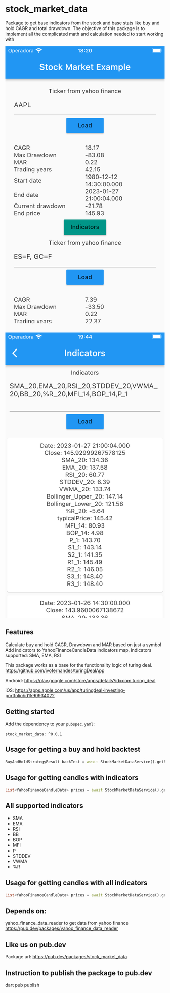 # stock_market_data
Package to get base indicators from the stock and base stats like buy and hold CAGR and total drawdown.
The objective of this package is to implement all the complicated math and calculation needed to start working with

![Stock market data example screenshot](https://raw.githubusercontent.com/ivofernandes/stock_market_data/master/doc/simulator_screenshot.png?raw=true)
![Stock market data example screenshot with indicators](https://raw.githubusercontent.com/ivofernandes/stock_market_data/master/doc/simulator_screenshot_2.png?raw=true)


## Features
Calculate buy and hold CAGR, Drawdown and MAR based on just a symbol
Add indicators to YahooFinanceCandleData indicators map, indicators supported: SMA, EMA, RSI

This package works as a base for the functionality logic of turing deal.
https://github.com/ivofernandes/turingDealApp

Android:
https://play.google.com/store/apps/details?id=com.turing_deal

iOS:
https://apps.apple.com/us/app/turingdeal-investing-portfolio/id1590934022

## Getting started
Add the dependency to your `pubspec.yaml`:
```
stock_market_data: ^0.0.1
```

## Usage for getting a buy and hold backtest
```dart
BuyAndHoldStrategyResult backTest = await StockMarketDataService().getBackTestResultForSymbol('GOOG');
```

## Usage for getting candles with indicators
```dart
List<YahooFinanceCandleData> prices = await StockMarketDataService().getCandlesWithIndicators('GOOG', ['EMA_20', 'RSI_20']);
```

## All supported indicators
- SMA
- EMA
- RSI
- BB
- BOP
- MFI
- P
- STDDEV
- VWMA
- %R

## Usage for getting candles with all indicators
```dart
List<YahooFinanceCandleData> prices = await StockMarketDataService().getCandlesWithIndicators('GOOG', ['SMA_20,EMA_20,RSI_20,STDDEV_20,VWMA_20,BB_20,%R_20,MFI_14,BOP_14,P_1']);
```


## Depends on:
yahoo_finance_data_reader to get data from yahoo finance
https://pub.dev/packages/yahoo_finance_data_reader

## Like us on pub.dev
Package url:
https://pub.dev/packages/stock_market_data


## Instruction to publish the package to pub.dev
dart pub publish